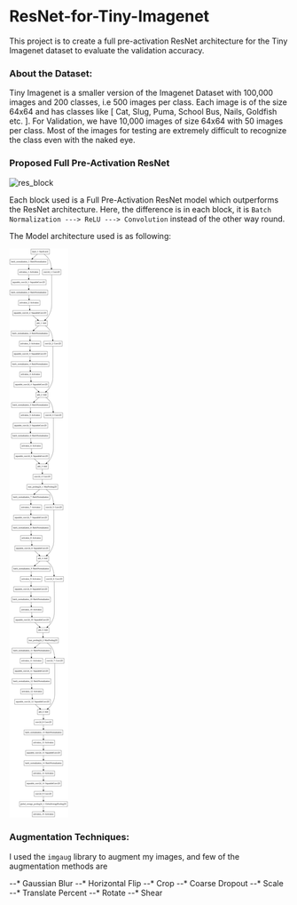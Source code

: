 # ResNet-for-Tiny-Imagenet

This project is to create a full pre-activation ResNet architecture for the Tiny Imagenet dataset to evaluate the validation accuracy.

### About the Dataset:
Tiny Imagenet is a smaller version of the Imagenet Dataset with 100,000 images and 200 classes, i.e 500 images per class. Each image is of the size 64x64 and has classes like [ Cat, Slug, Puma, School Bus, Nails, Goldfish etc. ]. For Validation, we have 10,000 images of size 64x64 with 50 images per class. Most of the images for testing are extremely difficult to recognize the class even with the naked eye.

### Proposed Full Pre-Activation ResNet

![res_block](https://qph.fs.quoracdn.net/main-qimg-c2aaf6646cbe1dcb10709e6d2004727d "ResNet architectures")

Each block used is a Full Pre-Activation ResNet model which outperforms the ResNet architecture. Here, the difference is in each block, it is `Batch Normalization ---> ReLU ---> Convolution` instead of the other way round.

The Model architecture used is as following: 

![res_model](https://github.com/kesaroid/ResNet-for-Tiny-Imagenet/blob/master/model.png "ResNet model implemented")

### Augmentation Techniques:

I used the `imgaug` library to augment my images, and few of the augmentation methods are 

--* Gaussian Blur
--* Horizontal Flip
--* Crop
--* Coarse Dropout
--* Scale
--* Translate Percent
--* Rotate
--* Shear
